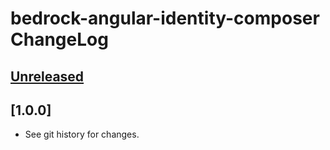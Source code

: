# bedrock-angular-identity-composer ChangeLog

## [Unreleased]

## [1.0.0]

- See git history for changes.

[Unreleased]: https://github.com/digitalbazaar/bedrock-angular-identity-composer/compare/1.0.0...HEAD
[Unreleased]: https://github.com/digitalbazaar/bedrock-angular-identity-composer/compare/0.0.0...1.0.0
